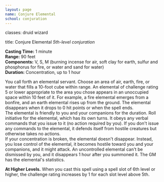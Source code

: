 ```yaml
---
layout: page
name: Conjure Elemental
school: conjuration
---
```

classes: druid
         wizard

title: Conjure Elemental 
_5th-level conjuration_ 

**Casting Time:** 1 minute    
**Range:** 90 feet    
**Components:** V, S, M (burning incense for air, soft clay for earth, sulfur and phosphorus for fire, or water and sand for water)    
**Duration:** Concentration, up to 1 hour 

You call forth an elemental servant. Choose an area of air, earth, fire, or water that fills a 10-foot cube within range. An elemental of challenge rating 5 or lower appropriate to the area you chose appears in an unoccupied space within 10 feet of it. For example, a fire elemental emerges from a bonfire, and an earth elemental rises up from the ground. The elemental disappears when it drops to 0 hit points or when the spell ends.    
The elemental is friendly to you and your companions for the duration. Roll initiative for the elemental, which has its own turns. It obeys any verbal commands that you issue to it (no action required by you). If you don't issue any commands to the elemental, it defends itself from hostile creatures but otherwise takes no actions.    
If your concentration is broken, the elemental doesn't disappear. Instead, you lose control of the elemental, it becomes hostile toward you and your companions, and it might attack. An uncontrolled elemental can't be dismissed by you, and it disappears 1 hour after you summoned it. The GM has the elemental's statistics. 

**At Higher Levels.** When you cast this spell using a spell slot of 6th level or higher, the challenge rating increases by 1 for each slot level above 5th. 